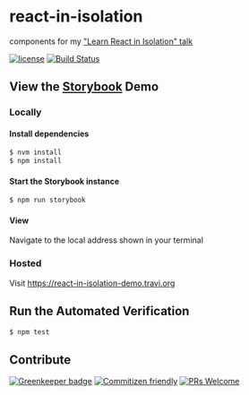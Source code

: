 # react-in-isolation

components for my ["Learn React in Isolation" talk](https://react-in-isolation.travi.org/)

[![license](https://img.shields.io/github/license/travi/react-in-isolation.svg)](LICENSE)
[![Build Status](https://img.shields.io/travis/travi/react-in-isolation.svg?style=flat)](https://travis-ci.org/travi/react-in-isolation)

## View the [Storybook](https://storybook.js.org/) Demo

### Locally

#### Install dependencies

```sh
$ nvm install
$ npm install
```

#### Start the Storybook instance

```sh
$ npm run storybook
```

#### View

Navigate to the local address shown in your terminal

### Hosted

Visit <https://react-in-isolation-demo.travi.org>

## Run the Automated Verification

```sh
$ npm test
```

## Contribute

[![Greenkeeper badge](https://badges.greenkeeper.io/travi/react-in-isolation.svg)](https://greenkeeper.io/)
[![Commitizen friendly](https://img.shields.io/badge/commitizen-friendly-brightgreen.svg)](http://commitizen.github.io/cz-cli/)
[![PRs Welcome][PRs-badge]][PRs-link]

[PRs-link]: http://makeapullrequest.com
[PRs-badge]: https://img.shields.io/badge/PRs-welcome-brightgreen.svg
